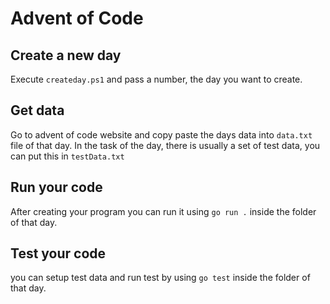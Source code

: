 # Advent of Code

## Create a new day

Execute `createday.ps1` and pass a number, the day you want to create.

## Get data
Go to advent of code website and copy paste the days data into `data.txt` file of that day.
In the task of the day, there is usually a set of test data, you can put this in `testData.txt`

## Run your code
After creating your program you can run it using `go run .` inside the folder of that day.

## Test your code
you can setup test data and run test by using `go test` inside the folder of that day.